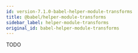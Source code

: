 ```yaml
---
id: version-7.1.0-babel-helper-module-transforms
title: @babel/helper-module-transforms
sidebar_label: helper-module-transforms
original_id: babel-helper-module-transforms
---
```


TODO

